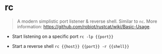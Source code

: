 # rc
> A modern simplistic port listener & reverse shell.
> Similar to `nc`.
> More information: <https://github.com/robiot/rustcat/wiki/Basic-Usage>.

- Start listening on a specific port
`rc -lp {{port}}`

- Start a reverse shell
`rc {{host}} {{port}} -r {{shell}}`
